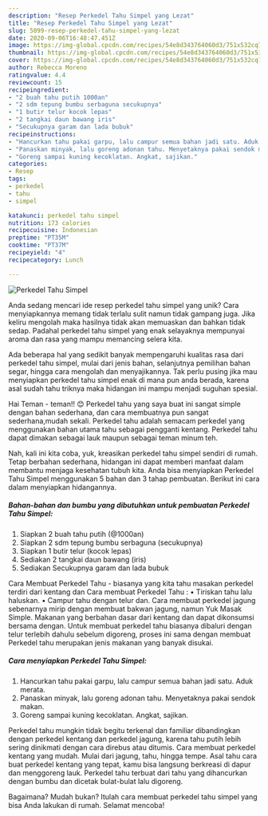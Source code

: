 ```yaml
---
description: "Resep Perkedel Tahu Simpel yang Lezat"
title: "Resep Perkedel Tahu Simpel yang Lezat"
slug: 5099-resep-perkedel-tahu-simpel-yang-lezat
date: 2020-09-06T16:48:47.451Z
image: https://img-global.cpcdn.com/recipes/54e8d343764060d3/751x532cq70/perkedel-tahu-simpel-foto-resep-utama.jpg
thumbnail: https://img-global.cpcdn.com/recipes/54e8d343764060d3/751x532cq70/perkedel-tahu-simpel-foto-resep-utama.jpg
cover: https://img-global.cpcdn.com/recipes/54e8d343764060d3/751x532cq70/perkedel-tahu-simpel-foto-resep-utama.jpg
author: Rebecca Moreno
ratingvalue: 4.4
reviewcount: 15
recipeingredient:
- "2 buah tahu putih 1000an"
- "2 sdm tepung bumbu serbaguna secukupnya"
- "1 butir telur kocok lepas"
- "2 tangkai daun bawang iris"
- "Secukupnya garam dan lada bubuk"
recipeinstructions:
- "Hancurkan tahu pakai garpu, lalu campur semua bahan jadi satu. Aduk merata."
- "Panaskan minyak, lalu goreng adonan tahu. Menyetaknya pakai sendok makan."
- "Goreng sampai kuning kecoklatan. Angkat, sajikan."
categories:
- Resep
tags:
- perkedel
- tahu
- simpel

katakunci: perkedel tahu simpel 
nutrition: 173 calories
recipecuisine: Indonesian
preptime: "PT35M"
cooktime: "PT37M"
recipeyield: "4"
recipecategory: Lunch

---
```



![Perkedel Tahu Simpel](https://img-global.cpcdn.com/recipes/54e8d343764060d3/751x532cq70/perkedel-tahu-simpel-foto-resep-utama.jpg)

Anda sedang mencari ide resep perkedel tahu simpel yang unik? Cara menyiapkannya memang tidak terlalu sulit namun tidak gampang juga. Jika keliru mengolah maka hasilnya tidak akan memuaskan dan bahkan tidak sedap. Padahal perkedel tahu simpel yang enak selayaknya mempunyai aroma dan rasa yang mampu memancing selera kita.

Ada beberapa hal yang sedikit banyak mempengaruhi kualitas rasa dari perkedel tahu simpel, mulai dari jenis bahan, selanjutnya pemilihan bahan segar, hingga cara mengolah dan menyajikannya. Tak perlu pusing jika mau menyiapkan perkedel tahu simpel enak di mana pun anda berada, karena asal sudah tahu triknya maka hidangan ini mampu menjadi suguhan spesial.

Hai Teman - teman!! 😊 Perkedel tahu yang saya buat ini sangat simple dengan bahan sederhana, dan cara membuatnya pun sangat sederhana,mudah sekali. Perkedel tahu adalah semacam perkedel yang menggunakan bahan utama tahu sebagai pengganti kentang. Perkedel tahu dapat dimakan sebagai lauk maupun sebagai teman minum teh.


Nah, kali ini kita coba, yuk, kreasikan perkedel tahu simpel sendiri di rumah. Tetap berbahan sederhana, hidangan ini dapat memberi manfaat dalam membantu menjaga kesehatan tubuh kita. Anda bisa menyiapkan Perkedel Tahu Simpel menggunakan 5 bahan dan 3 tahap pembuatan. Berikut ini cara dalam menyiapkan hidangannya.

<!--inarticleads1-->

##### Bahan-bahan dan bumbu yang dibutuhkan untuk pembuatan Perkedel Tahu Simpel:

1. Siapkan 2 buah tahu putih (@1000an)
1. Siapkan 2 sdm tepung bumbu serbaguna (secukupnya)
1. Siapkan 1 butir telur (kocok lepas)
1. Sediakan 2 tangkai daun bawang (iris)
1. Sediakan Secukupnya garam dan lada bubuk


Cara Membuat Perkedel Tahu - biasanya yang kita tahu masakan perkedel terdiri dari kentang dan Cara membuat Perkedel Tahu : • Tiriskan tahu lalu haluskan. • Campur tahu dengan telur dan. Cara membuat perkedel jagung sebenarnya mirip dengan membuat bakwan jagung, namun Yuk Masak Simple. Makanan yang berbahan dasar dari kentang dan dapat dikonsumsi bersama dengan. Untuk membuat perkedel tahu biasanya dibaluri dengan telur terlebih dahulu sebelum digoreng, proses ini sama dengan membuat Perkedel tahu merupakan jenis makanan yang banyak disukai. 

<!--inarticleads2-->

##### Cara menyiapkan Perkedel Tahu Simpel:

1. Hancurkan tahu pakai garpu, lalu campur semua bahan jadi satu. Aduk merata.
1. Panaskan minyak, lalu goreng adonan tahu. Menyetaknya pakai sendok makan.
1. Goreng sampai kuning kecoklatan. Angkat, sajikan.


Perkedel tahu mungkin tidak begitu terkenal dan familiar dibandingkan dengan perkedel kentang dan perkedel jagung, karena tahu putih lebih sering dinikmati dengan cara direbus atau ditumis. Cara membuat perkedel kentang yang mudah. Mulai dari jagung, tahu, hingga tempe. Asal tahu cara buat perkedel kentang yang tepat, kamu bisa langsung berkreasi di dapur dan menggoreng lauk. Perkedel tahu terbuat dari tahu yang dihancurkan dengan bumbu dan dicetak bulat-bulat lalu digoreng. 

Bagaimana? Mudah bukan? Itulah cara membuat perkedel tahu simpel yang bisa Anda lakukan di rumah. Selamat mencoba!
